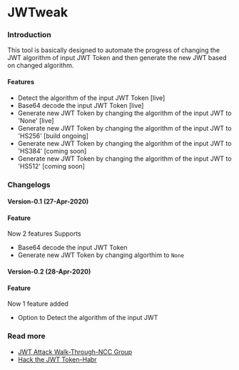 # JWTweak

### Introduction
This tool is basically designed to automate the progress of changing the JWT algorithm of input JWT Token and then generate the new JWT based on changed algorithm.

#### Features
- Detect the algorithm of the input JWT Token [live]
- Base64 decode the input JWT Token [live]
- Generate new JWT Token by changing the algorithm of the input JWT to 'None' [live]
- Generate new JWT Token by changing the algorithm of the input JWT to 'HS256' [build ongoing]
- Generate new JWT Token by changing the algorithm of the input JWT to 'HS384' [coming soon]
- Generate new JWT Token by changing the algorithm of the input JWT to 'HS512' [coming soon]
                    

### Changelogs
#### Version-0.1 (27-Apr-2020)
#### Feature
Now 2 features Supports
- Base64 decode the input JWT Token
- Generate new JWT Token by changing algorthim to `None`

#### Version-0.2 (28-Apr-2020)
#### Feature
Now 1 feature added
- Option to Detect the algorithm of the input JWT

### Read more
- [JWT Attack Walk-Through-NCC Group](https://www.nccgroup.trust/uk/about-us/newsroom-and-events/blogs/2019/january/jwt-attack-walk-through/)
- [Hack the JWT Token-Habr](https://habr.com/en/post/450054/)
